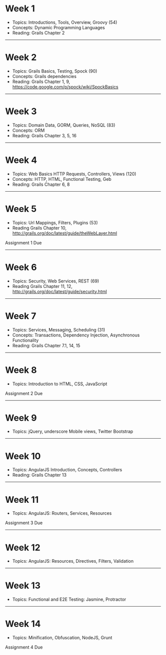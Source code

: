 # Week 1
- Topics: Introductions, Tools, Overview, Groovy (54)
- Concepts: Dynamic Programming Languages
- Reading: Grails Chapter 2

---
# Week 2
- Topics: Grails Basics, Testing, Spock (90)
- Concepts: Grails dependencies
- Reading: Grails Chapter 1, 9, https://code.google.com/p/spock/wiki/SpockBasics

---
# Week 3
- Topics: Domain Data, GORM, Queries, NoSQL (83)
- Concepts: ORM
- Reading: Grails Chapter 3, 5, 16

---
# Week 4

- Topics: Web Basics HTTP Requests, Controllers, Views (120)
- Concepts: HTTP, HTML, Functional Testing, Geb
- Reading: Grails Chapter 6, 8

---
# Week 5
- Topics: Url Mappings, Filters, Plugins (53)
- Reading Grails Chapter 10, http://grails.org/doc/latest/guide/theWebLayer.html

Assignment 1 Due

---

# Week 6
- Topics: Security, Web Services, REST (69)
- Reading Grails Chapter 11, 12, http://grails.org/doc/latest/guide/security.html

---

# Week 7

- Topics: Services, Messaging, Scheduling (31)
- Concepts: Transactions, Dependency Injection, Asynchronous Functionality
- Reading: Grails Chapter 7.1, 14, 15

---

# Week 8

- Topics: Introduction to HTML, CSS, JavaScript

Assignment 2 Due

---

# Week 9

- Topics: jQuery, underscore Mobile views, Twitter Bootstrap

---

# Week 10

- Topics: AngularJS Introduction, Concepts, Controllers
- Reading: Grails Chapter 13

---

# Week 11

- Topics: AngularJS: Routers, Services, Resources

Assignment 3 Due

---

# Week 12

- Topics: AngularJS: Resources, Directives, Filters, Validation

---

# Week 13

- Topics: Functional and E2E Testing: Jasmine, Protractor

---

# Week 14

- Topics: Minification, Obfuscation, NodeJS, Grunt

Assignment 4 Due
